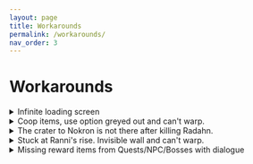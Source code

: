```yaml
---
layout: page
title: Workarounds
permalink: /workarounds/
nav_order: 3
---
```

# Workarounds

<details markdown="block">
<summary>Infinite loading screen</summary>

> This could have multiple causes, but most likely you're stuck at an invalid location.  
> For example, DLC region without owning the correct DLC.
>   
> [The Grand Archives Cheat Table](https://github.com/The-Grand-Archives/Elden-Ring-CT-TGA/) has a script to get out of the loading screen.  
> You can find it at `Scripts -> Seamless Co-op -> Loading screen stuck fix` in the cheat table.
</details>

<details markdown="block">
<summary>Coop items, use option greyed out and can't warp. </summary>

> If you coop items are greyed out and you can't warp to graces.
> <br/>
> 1. Download the debug tool : [Nordgaren's Elden Ring Debug Tool](https://github.com/Nordgaren/Elden-Ring-Debug-Tool/releases/latest) <br/>
> 2. Open the tool when you are loaded in on your character while solo. <br/>
> 3. Go to the grace tab in teh tool and warp to a grace in Caelid. Example Outside the plaza. <br/>
> 4. In the debug tool go to the `misc` tab and type in `310`. <br/>
> 5. Press check <br/>
> 6. If the power button turns Green, click disable and quit to main menu. Then press continue from the main menu. 

This should fix this issue for you.
</details>

<details markdown="block">
<summary>The crater to Nokron is not there after killing Radahn. </summary>

> <br/>
> 1. Download the debug tool : [Nordgaren's Elden Ring Debug Tool](https://github.com/Nordgaren/Elden-Ring-Debug-Tool/releases/latest) <br/>
> 2. Open the tool when you are loaded in on your character while solo. <br/>
> 3. Go to the grace tab in teh tool and warp to a grace in Caelid. Example Outside the plaza. <br/>
> 4. In the debug tool go to the `misc` tab and type in `310`. <br/>
> 5. Press check <br/>
> 6. If the power button turns Green,  Then press continue from the main menu.

<details markdown="block">
<summary>If the power button is RED </summary>


> 7. Click enable and quit to main menu.<br />
> 8. Press continiue in the main menu. <br />
> 9. Check if you can see the crater marker on the map.<br />
> 10. Follow the steps for `If the power button is GREEN`
</details>

<details markdown="block">
<summary>If the power button is GREEN </summary>


> 7. Click disable and quit to main menu.<br />
> 8. Check if you can see the crater marker on the map.<br />
</details>

</details>

<details markdown="block">
<summary> Stuck at Ranni's rise. Invisible wall and can't warp.  </summary>


> 1. Download the debug tool : [Nordgaren's Elden Ring Debug Tool](https://github.com/Nordgaren/Elden-Ring-Debug-Tool/releases/latest) <br/>
> 2. Extract the zip file with your prefered file archiver. <br />
> 3. Open the tool when you are loaded in on your character while solo. <br/>
> 4. Make sure you are close to Ranni's rise. <br />
> 5. In the Debug tool go to the `misc` tab at the bottom of the tool. <br />
> <br /> <b>NOTE:</b> <br />
> 1 = Enabled = GREEN. <br />
> 0 = Disabled = RED. <br /> 

<details markdown="block">
<summary>Short version. </summary>


> 6. Enter `1034509416` and click check. <br />

<details markdown="block">
<summary>If the power button is GREEN </summary>


> 7. Click disable and sit at the grace.<br />
> 8. Check if you can leave.<br />
> 9. If it has not do the steps for if the power button is RED. <br />
</details>

<details markdown="block">
<summary>If the power button is RED </summary>


> 7. Click enable and sit at the grace.<br />
> 8. Check if you can leave.<br />
> 9. Else follow the `Long and proper way`.
</details>

</details>

<details markdown="block">
<summary>Long and proper way. </summary>


> You will need to manually check all the flags one at a time for this step of Ranni's quest. <br />

```
Advancing Ranni's Questline to the point where she goes into her slumber -

// Choosing to enter Ranni's service
1034509410    1
1034509412    1
1034500738    1
1034500732    1
1034500736    1
1034505015    1
1034509361    1
1034500715    1
1034500710    1
1034500700    1
1034490701    1
1034490700    1
1034509413    1
1034509418    1

// Exhausting Iji's dialogue in Ranni's Rise
1034509355    1
1034509357    1
1034509358    1

// Exhausting Blaidd's dialogue in Ranni's Rise
1034509205    1
1045379208    1

// Exhausting Seluvis' dialogue in Ranni's Rise
1034509305    1
1034509306    1

// Exhausting all 3 dialogues activating Ranni's next dialogue/step
1034509417    1
1034500734    1

// Exhausting Ranni's dialogue after talking to all 3 spirits
1034509416    1
1034500738    0
1034500739    1
1034500733    1
1034502610    1
1034505002    1
1034505003    1
1034505004    1
1034500716    1
1034503600    1
```
> <br />
> Sit at a grace when you are done checking and setting the flags. <br />
> Check if you can leave.
</details>

</details>

<details markdown="block">
<summary>Missing reward items from Quests/NPC/Bosses with dialogue </summary>


> Rewards from certain events like quests or NPC's may not drop for all. Event flags sync to the host and may have issues for wanderers present in a session. <br />
> These cases should be done while being solo to progress/obtain anything that may not be while in session.<br />
>
> If you are in dire need of any items missed, use the [debug tool](https://github.com/Nordgaren/Elden-Ring-Debug-Tool/releases/latest), and review the readme file for instructions to use.
</details>


